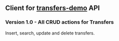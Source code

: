 ## Client for [transfers-demo](https://github.com/droksty/transfers-demo) API 
 
### Version 1.0 - All CRUD actions for Transfers
Insert, search, update and delete transfers.
